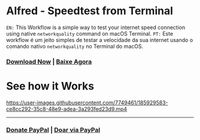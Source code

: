 # Alfred - Speedtest from Terminal

`EN:` This Workflow is a simple way to test your internet speed connection using native `networkquality` command on macOS Terminal.
`PT:` Este workflow é um jeito simples de testar a velocidade da sua internet usando o comando nativo `networkquality` no Terminal do macOS.

### [Download Now](https://github.com/gustavosaez/Alfred-Speedtest-from-Terminal/releases/latest/download/Alfred-Speedtest-macOSTerminal.alfredworkflow) | [Baixe Agora](https://github.com/gustavosaez/Alfred-Speedtest-from-Terminal/releases/latest/download/Alfred-Speedtest-macOSTerminal.alfredworkflow)

# See how it Works
https://user-images.githubusercontent.com/7749461/185929583-ce8cc292-35c8-48e9-adea-3a293fed23d9.mp4

---
### [Donate PayPal](https://paypal.me/gustavosaez) | [Doar via PayPal](https://paypal.me/gustavosaez)
